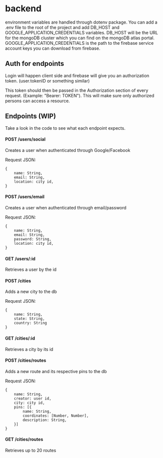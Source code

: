 # backend

environment variables are handled through dotenv package. You can add a .env file to the root of the project and add DB_HOST and GOOGLE_APPLICATION_CREDENTIALS variables. DB_HOST will be the URL for the mongoDB cluster which you can find on the mongoDB atlas portal. GOOGLE_APPLICATION_CREDENTIALS is the path to the firebase service account keys you can download from firebase.

## Auth for endpoints
Login will happen client side and firebase will give you an authorization token. (user.tokenID or something similar)

This token should then be passed in the Authorization section of every request. (Example: "Bearer: TOKEN"). This will make sure only authorized persons can access a resource.

## Endpoints (WIP)
Take a look in the code to see what each endpoint expects.

#### POST /users/social
Creates a user when authenticated through Google/Facebook

Request JSON:
```
{ 
    name: String,
    email: String,
    location: city id,
} 
```

#### POST /users/email
Creates a user when authenticated through email/password

Request JSON:
```
{ 
    name: String,
    email: String,
    password: String,
    location: city id,
} 
```

#### GET /users/:id
Retrieves a user by the id

#### POST /cities
Adds a new city to the db

Request JSON:
```
{
    name: String, 
    state: String,
    country: String
} 
```

#### GET /cities/:id
Retrieves a city by its id

#### POST /cities/routes
Adds a new route and its respective pins to the db

Request JSON:
```
{
    name: String,
    creator: user id,
    city: city id,
    pins: [{
        name: String,
        coordinates: [Number, Number],
        description: String,
    }]
} 
```

#### GET /cities/routes
Retrieves up to 20 routes
